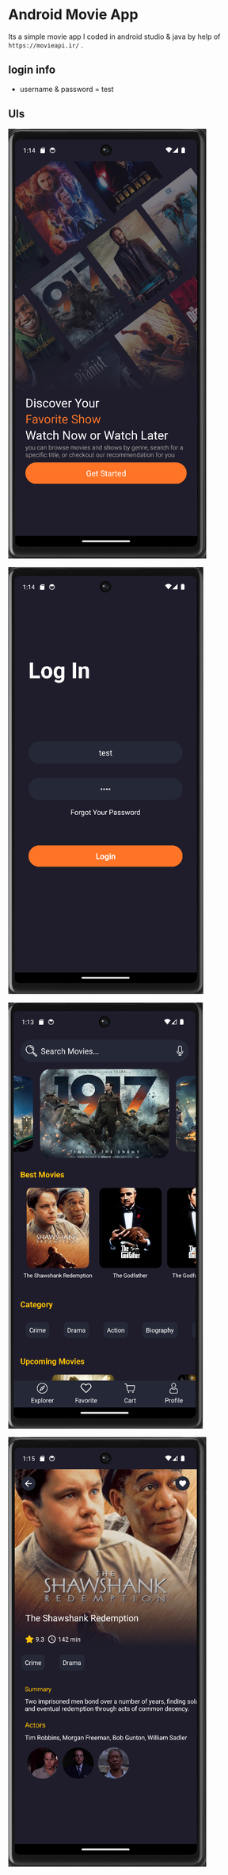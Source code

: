 # Android Movie App

Its a simple movie app I coded in android studio & java by help of `https://movieapi.ir/` .

## login info

- username & password = test

## UIs

![img1](images/img-1.png)

![img2](images/img0.png)

![img3](images/img1.png)

![img4](images/img2.png)
